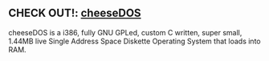 ## CHECK OUT!: [cheeseDOS](https://github.com/The-cheeseDOS-Project/cheeseDOS) 
cheeseDOS is a i386, fully GNU GPLed, custom C written, super small, 1.44MB live Single Address Space Diskette Operating System that loads into RAM.
